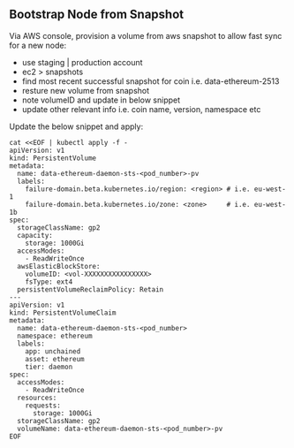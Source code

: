 ## Bootstrap Node from Snapshot

Via AWS console, provision a volume from aws snapshot to allow fast sync for a new node:

- use staging | production account
- ec2 > snapshots
- find most recent successful snapshot for coin i.e. data-ethereum-2513
- resture new volume from snapshot
- note volumeID and update in below snippet
- update other relevant info i.e. coin name, version, namespace etc

Update the below snippet and apply:

```
cat <<EOF | kubectl apply -f -
apiVersion: v1
kind: PersistentVolume
metadata:
  name: data-ethereum-daemon-sts-<pod_number>-pv
  labels:
    failure-domain.beta.kubernetes.io/region: <region> # i.e. eu-west-1
    failure-domain.beta.kubernetes.io/zone: <zone>     # i.e. eu-west-1b
spec:
  storageClassName: gp2
  capacity:
    storage: 1000Gi
  accessModes:
    - ReadWriteOnce
  awsElasticBlockStore:
    volumeID: <vol-XXXXXXXXXXXXXXXX>
    fsType: ext4
  persistentVolumeReclaimPolicy: Retain
---
apiVersion: v1
kind: PersistentVolumeClaim
metadata:
  name: data-ethereum-daemon-sts-<pod_number>
  namespace: ethereum
  labels:
    app: unchained
    asset: ethereum
    tier: daemon
spec:
  accessModes:
    - ReadWriteOnce
  resources:
    requests:
      storage: 1000Gi
  storageClassName: gp2
  volumeName: data-ethereum-daemon-sts-<pod_number>-pv
EOF
```
